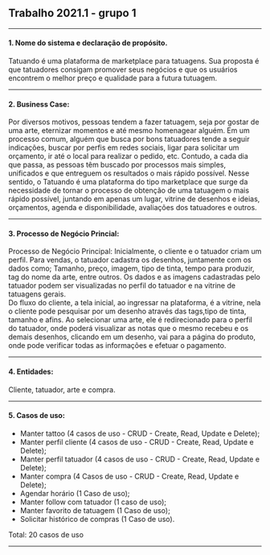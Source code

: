 ## Trabalho 2021.1 - grupo 1

***

#### 1. Nome do sistema e declaração de propósito.

Tatuando é uma plataforma de marketplace para tatuagens. Sua proposta é que tatuadores consigam promover seus negócios e que os usuários encontrem o melhor preço e qualidade para a futura tutuagem.

***

#### 2. Business Case: 
Por diversos motivos, pessoas tendem a fazer tatuagem, seja por gostar de uma arte, eternizar momentos e até mesmo homenagear alguém. Em um processo comum, alguém que busca por bons tatuadores tende a seguir indicações, buscar por perfis em redes sociais, ligar para solicitar um orçamento, ir até o local para realizar o pedido, etc. Contudo, a cada dia que passa, as pessoas têm buscado por processos mais simples, unificados e que entreguem os resultados o mais rápido possível. Nesse sentido, o Tatuando é uma plataforma do tipo marketplace que surge da necessidade de tornar o processo de obtenção de uma tatuagem o mais rápido possível, juntando em apenas um lugar, vitrine de desenhos e ideias, orçamentos, agenda e disponibilidade, avaliações dos tatuadores e outros.

***

#### 3. Processo de Negócio Princial: 
Processo de Negócio Principal: Inicialmente, o cliente e o tatuador criam um perfil. Para vendas, o tatuador cadastra os desenhos, juntamente com os dados como; Tamanho, preço, imagem, tipo de tinta, tempo para produzir, tag do nome da arte, entre outros. Os dados e as imagens cadastradas pelo tatuador podem ser visualizadas no perfil do tatuador e na vitrine de tatuagens gerais.  
Do fluxo do cliente, a tela inicial, ao ingressar na plataforma, é a vitrine, nela o cliente pode pesquisar por um desenho através das tags,tipo de tinta, tamanho e afins. Ao selecionar uma arte, ele é redirecionado para o perfil do tatuador, onde poderá visualizar as notas que o mesmo recebeu e os demais desenhos, clicando em um desenho, vai para a página do produto, onde pode verificar todas as informações e efetuar o pagamento.

***

#### 4. Entidades: 
Cliente, tatuador, arte e compra.

***

#### 5. Casos de uso: 
* Manter tattoo (4 casos de uso - CRUD - Create, Read, Update e Delete); 
* Manter perfil cliente (4 casos de uso - CRUD - Create, Read, Update e Delete);
* Manter perfil tatuador (4 casos de uso - CRUD - Create, Read, Update e Delete);
* Manter compra (4 Casos de uso - CRUD - Create, Read, Update e Delete);
* Agendar horário (1 Caso de uso); 
* Manter follow com tatuador (1 caso de uso); 
* Manter favorito de tatuagem (1 Caso de uso);
* Solicitar histórico de compras (1 Caso de uso).

Total: 20 casos de uso

***

